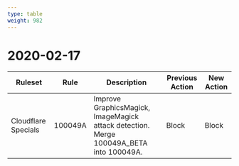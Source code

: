 ```yaml
---
type: table
weight: 982
---
```


# 2020-02-17

<TableWrap><table style="width: 100%">

<thead>
  <tr>
    <th>Ruleset</th>
    <th>Rule</th>
    <th>Description</th>
    <th>Previous Action</th>
    <th>New Action</th>
  </tr>
</thead>
<tbody>
  <tr>
    <td>Cloudflare Specials</td>
    <td>100049A</td>
    <td>Improve GraphicsMagick, ImageMagick attack detection. Merge 100049A_BETA into 100049A.</td>
    <td>Block</td>
    <td>Block</td>
  </tr>
</tbody>

</table></TableWrap>
